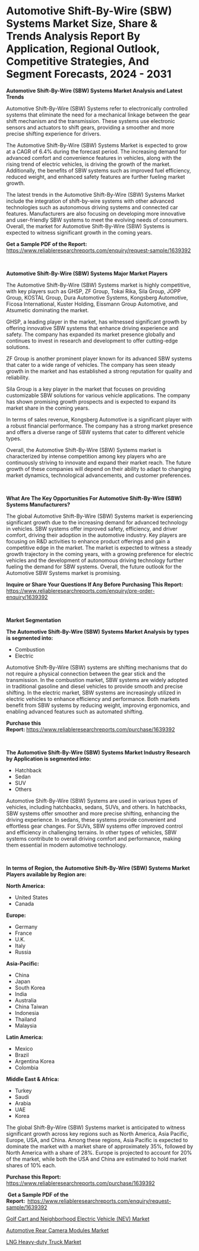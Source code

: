 <p><h1>Automotive Shift-By-Wire (SBW) Systems Market Size, Share & Trends Analysis Report By Application, Regional Outlook, Competitive Strategies, And Segment Forecasts, 2024 - 2031</h1></p><p><strong>Automotive Shift-By-Wire (SBW) Systems Market Analysis and Latest Trends</strong></p>
<p><p>Automotive Shift-By-Wire (SBW) Systems refer to electronically controlled systems that eliminate the need for a mechanical linkage between the gear shift mechanism and the transmission. These systems use electronic sensors and actuators to shift gears, providing a smoother and more precise shifting experience for drivers. </p><p>The Automotive Shift-By-Wire (SBW) Systems Market is expected to grow at a CAGR of 6.4% during the forecast period. The increasing demand for advanced comfort and convenience features in vehicles, along with the rising trend of electric vehicles, is driving the growth of the market. Additionally, the benefits of SBW systems such as improved fuel efficiency, reduced weight, and enhanced safety features are further fueling market growth.</p><p>The latest trends in the Automotive Shift-By-Wire (SBW) Systems Market include the integration of shift-by-wire systems with other advanced technologies such as autonomous driving systems and connected car features. Manufacturers are also focusing on developing more innovative and user-friendly SBW systems to meet the evolving needs of consumers. Overall, the market for Automotive Shift-By-Wire (SBW) Systems is expected to witness significant growth in the coming years.</p></p>
<p><strong>Get a Sample PDF of the Report:&nbsp;</strong> <a href="https://www.reliableresearchreports.com/enquiry/request-sample/1639392">https://www.reliableresearchreports.com/enquiry/request-sample/1639392</a></p>
<p>&nbsp;</p>
<p><strong>Automotive Shift-By-Wire (SBW) Systems Major Market Players</strong></p>
<p><p>The Automotive Shift-By-Wire (SBW) Systems market is highly competitive, with key players such as GHSP, ZF Group, Tokai Rika, Sila Group, JOPP Group, KOSTAL Group, Dura Automotive Systems, Kongsberg Automotive, Ficosa International, Kuster Holding, Eissmann Group Automotive, and Atsumetic dominating the market.</p><p>GHSP, a leading player in the market, has witnessed significant growth by offering innovative SBW systems that enhance driving experience and safety. The company has expanded its market presence globally and continues to invest in research and development to offer cutting-edge solutions.</p><p>ZF Group is another prominent player known for its advanced SBW systems that cater to a wide range of vehicles. The company has seen steady growth in the market and has established a strong reputation for quality and reliability.</p><p>Sila Group is a key player in the market that focuses on providing customizable SBW solutions for various vehicle applications. The company has shown promising growth prospects and is expected to expand its market share in the coming years.</p><p>In terms of sales revenue, Kongsberg Automotive is a significant player with a robust financial performance. The company has a strong market presence and offers a diverse range of SBW systems that cater to different vehicle types.</p><p>Overall, the Automotive Shift-By-Wire (SBW) Systems market is characterized by intense competition among key players who are continuously striving to innovate and expand their market reach. The future growth of these companies will depend on their ability to adapt to changing market dynamics, technological advancements, and customer preferences.</p></p>
<p>&nbsp;</p>
<p><strong>What Are The Key Opportunities For Automotive Shift-By-Wire (SBW) Systems Manufacturers?</strong></p>
<p><p>The global Automotive Shift-By-Wire (SBW) Systems market is experiencing significant growth due to the increasing demand for advanced technology in vehicles. SBW systems offer improved safety, efficiency, and driver comfort, driving their adoption in the automotive industry. Key players are focusing on R&D activities to enhance product offerings and gain a competitive edge in the market. The market is expected to witness a steady growth trajectory in the coming years, with a growing preference for electric vehicles and the development of autonomous driving technology further fueling the demand for SBW systems. Overall, the future outlook for the Automotive SBW Systems market is promising.</p></p>
<p><strong>Inquire or Share Your Questions If Any Before Purchasing This Report:</strong> <a href="https://www.reliableresearchreports.com/enquiry/pre-order-enquiry/1639392">https://www.reliableresearchreports.com/enquiry/pre-order-enquiry/1639392</a></p>
<p>&nbsp;</p>
<p><strong>Market Segmentation</strong></p>
<p><strong>The Automotive Shift-By-Wire (SBW) Systems Market Analysis by types is segmented into:</strong></p>
<p><ul><li>Combustion</li><li>Electric</li></ul></p>
<p><p>Automotive Shift-By-Wire (SBW) systems are shifting mechanisms that do not require a physical connection between the gear stick and the transmission. In the combustion market, SBW systems are widely adopted in traditional gasoline and diesel vehicles to provide smooth and precise shifting. In the electric market, SBW systems are increasingly utilized in electric vehicles to enhance efficiency and performance. Both markets benefit from SBW systems by reducing weight, improving ergonomics, and enabling advanced features such as automated shifting.</p></p>
<p><strong>Purchase this Report:&nbsp;</strong><a href="https://www.reliableresearchreports.com/purchase/1639392">https://www.reliableresearchreports.com/purchase/1639392</a></p>
<p>&nbsp;</p>
<p><strong>The Automotive Shift-By-Wire (SBW) Systems Market Industry Research by Application is segmented into:</strong></p>
<p><ul><li>Hatchback</li><li>Sedan</li><li>SUV</li><li>Others</li></ul></p>
<p><p>Automotive Shift-By-Wire (SBW) Systems are used in various types of vehicles, including hatchbacks, sedans, SUVs, and others. In hatchbacks, SBW systems offer smoother and more precise shifting, enhancing the driving experience. In sedans, these systems provide convenient and effortless gear changes. For SUVs, SBW systems offer improved control and efficiency in challenging terrains. In other types of vehicles, SBW systems contribute to overall driving comfort and performance, making them essential in modern automotive technology.</p></p>
<p>&nbsp;</p>
<p><strong>In terms of Region, the Automotive Shift-By-Wire (SBW) Systems Market Players available by Region are:</strong></p>
<p>
    <p> <strong> North America: </strong>
        <ul>
            <li>United States</li>
            <li>Canada</li>
        </ul>
        </p> 
    <p> <strong> Europe: </strong>
        <ul>
            <li>Germany</li>
            <li>France</li>
            <li>U.K.</li>
            <li>Italy</li>
            <li>Russia</li>
        </ul>
        </p> 
    <p> <strong> Asia-Pacific: </strong>
        <ul>
            <li>China</li>
            <li>Japan</li>
            <li>South Korea</li>
            <li>India</li>
            <li>Australia</li>
            <li>China Taiwan</li>
            <li>Indonesia</li>
            <li>Thailand</li>
            <li>Malaysia</li>
        </ul>
        </p> 
    <p> <strong> Latin America: </strong>
        <ul>
            <li>Mexico</li>
            <li>Brazil</li>
            <li>Argentina Korea</li>
            <li>Colombia</li>
        </ul>
        </p> 
    <p> <strong> Middle East & Africa: </strong>
        <ul>
            <li>Turkey</li>
            <li>Saudi</li>
            <li>Arabia</li>
            <li>UAE</li>
            <li>Korea</li>
        </ul>
    </p>
    </p>
<p><p>The global Shift-By-Wire (SBW) Systems market is anticipated to witness significant growth across key regions such as North America, Asia Pacific, Europe, USA, and China. Among these regions, Asia Pacific is expected to dominate the market with a market share of approximately 35%, followed by North America with a share of 28%. Europe is projected to account for 20% of the market, while both the USA and China are estimated to hold market shares of 10% each.</p></p>
<p><strong>Purchase this Report: </strong><a href="https://www.reliableresearchreports.com/purchase/1639392">https://www.reliableresearchreports.com/purchase/1639392</a></p>
<p>&nbsp;<strong>Get a Sample PDF of the Report:&nbsp;&nbsp;</strong><a href="https://www.reliableresearchreports.com/enquiry/request-sample/1639392">https://www.reliableresearchreports.com/enquiry/request-sample/1639392</a></p>
<p><strong></strong></p>
<p><p><a href="https://github.com/redneck06/Market-Research-Report-List-2/blob/main/golf-cart-and-neighborhood-electric-vehicle-nev-market.md">Golf Cart and Neighborhood Electric Vehicle (NEV) Market</a></p><p><a href="https://github.com/mauripalmi/Market-Research-Report-List-2/blob/main/automotive-rear-camera-modules-market.md">Automotive Rear Camera Modules Market</a></p><p><a href="https://github.com/nicoletavirag/Market-Research-Report-List-2/blob/main/lng-heavy-duty-truck-market.md">LNG Heavy-duty Truck Market</a></p></p>
